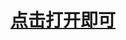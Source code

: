 
# **[点击打开即可](https://www.evernote.com/shard/s386/sh/bbfcb214-bf0a-9ecb-cd0b-a10eb7007254/gI2yOoVZYksjRtR81eN0fy--xM2Y-fDhnFZ9GPar9BJUDzIXr4HASDmFtQ)**